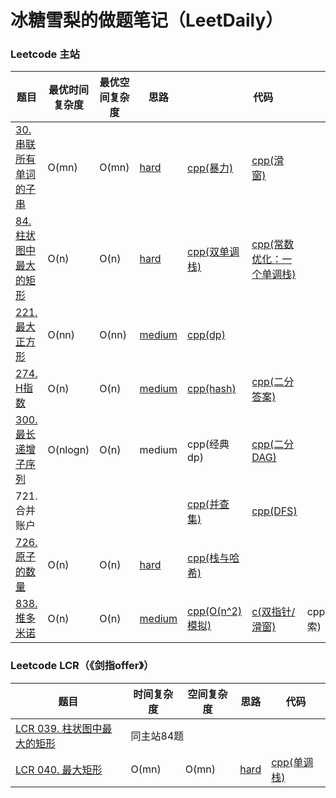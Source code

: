# 冰糖雪梨的做题笔记（LeetDaily）

### Leetcode 主站
<table>
    <thead>
        <tr>
            <th>题目</th>
            <th>最优时间复杂度</th>
            <th>最优空间复杂度</th>
            <th>思路</th>
            <th colspan="6">代码</th>
        </tr>
    </thead>
    <tbody>
        <tr>
            <td><a href="https://leetcode.cn/problems/substring-with-concatenation-of-all-words/description/">30. 串联所有单词的子串</td>
            <td>O(mn)</td>
            <td>O(mn)</td>
            <td><a href="https://github.com/weijran/LeetDaily/blob/c%2B%2B/analysis/30.md">hard</a></td>
            <td><a href="https://github.com/weijran/LeetDaily/blob/c%2B%2B/solves/30-bruteforce.cpp">cpp(暴力)</a></td>
            <td><a href="https://github.com/weijran/LeetDaily/blob/c%2B%2B/solves/30-slidingwindow.cpp">cpp(滑窗)</a></td>
        </tr>
        <tr>
            <td><a href="https://leetcode.cn/problems/largest-rectangle-in-histogram/description/">84. 柱状图中最大的矩形</td>
            <td>O(n)</td>
            <td>O(n)</td>
            <td><a href="https://github.com/weijran/LeetDaily/blob/c%2B%2B/analysis/84.md">hard</a></td>
            <td><a href="https://github.com/weijran/LeetDaily/blob/c%2B%2B/solves/84-two-monotinic-stack.cpp">cpp(双单调栈)</a></td>
            <td><a href="https://github.com/weijran/LeetDaily/blob/c%2B%2B/solves/84-one-monotinic-stack.cpp">cpp(常数优化：一个单调栈)</a></td>
        </tr>
        <tr>
            <td><a href="https://leetcode.cn/problems/maximal-square/">221. 最大正方形</td>
            <td>O(nn)</td>
            <td>O(nn)</td>
            <td><a href="https://github.com/weijran/LeetDaily/blob/c%2B%2B/analysis/221.md">medium</a></td>
            <td><a href="https://github.com/weijran/LeetDaily/blob/c%2B%2B/solves/221-dp.cpp">cpp(dp)</a></td>
        </tr>
        <tr>
            <td><a href="https://leetcode.cn/problems/h-index/description/">274. H指数</td>
            <td>O(n)</td>
            <td>O(n)</td>
            <td><a href="https://github.com/weijran/LeetDaily/blob/c%2B%2B/analysis/274.md">medium</a></td>
            <td><a href="https://github.com/weijran/LeetDaily/blob/c%2B%2B/solves/221-On.cpp">cpp(hash)</a></td>
            <td><a href="https://github.com/weijran/LeetDaily/blob/c%2B%2B/solves/274-nlogn-binaryans.cpp">cpp(二分答案)</a></td>
        </tr>
        <td><a href="https://leetcode.cn/problems/longest-increasing-subsequence/description/">300. 最长递增子序列</td>
            <td>O(nlogn)</td>
            <td>O(n)</td>
            <td>medium</a></td>
            <td>cpp(经典dp)</td>
            <td><a href="https://github.com/weijran/LeetDaily/blob/c%2B%2B/solves/300-nlogn-dp.cpp">cpp(二分DAG)</a></td>
        </tr>
        <tr>
            <td>721. 合并账户</td>
            <td></td>
            <td></td>
            <td></td>
            <td><a href="https://github.com/weijran/LeetDaily/blob/c%2B%2B/solves/721-unionset.cpp">cpp(并查集)</a></td>
            <td><a href="https://github.com/weijran/LeetDaily/blob/c%2B%2B/solves/721-dfs.cpp">cpp(DFS)</a></td>
        </tr>
        <tr>
            <td><a href="https://leetcode.cn/problems/number-of-atoms/description/">726. 原子的数量</td>
            <td>O(n)</td>
            <td>O(n)</td>
            <td><a href="https://github.com/weijran/LeetDaily/blob/c%2B%2B/analysis/726.md">hard</a></td>
            <td><a href="https://github.com/weijran/LeetDaily/blob/c%2B%2B/solves/726-stackandmap.cpp">cpp(栈与哈希)</a></td>
        </tr>
        <tr>
            <td><a href="https://leetcode.cn/problems/push-dominoes/description/">838. 推多米诺</td>
            <td>O(n)</td>
            <td>O(n)</td>
            <td><a href="https://github.com/weijran/LeetDaily/blob/c%2B%2B/analysis/838.md">medium</a></td>
            <td><a href="https://github.com/weijran/LeetDaily/blob/c%2B%2B/solves/838-On2.cpp">cpp(O(n^2)模拟)</a></td>
            <td><a href="https://github.com/weijran/LeetDaily/blob/c%2B%2B/solves/838-2pointers.c">c(双指针/滑窗)</a></td>
            <td>cpp(搜索)</a></td>
        </tr>
    </tbody>
</table>

### Leetcode LCR（《剑指offer》）
<table>
    <thead>
        <tr>
            <th>题目</th>
            <th>时间复杂度</th>
            <th>空间复杂度</th>
            <th>思路</th>
            <th colspan="6">代码</th>
        </tr>
    </thead>
    <tbody>
        <tr>
            <td><a href="https://leetcode.cn/problems/0ynMMM/description/">LCR 039. 柱状图中最大的矩形</td>
            <td colspan="8">同主站84题</td>
        </tr>
        <tr>
            <td><a href="https://leetcode.cn/problems/PLYXKQ/description/">LCR 040. 最大矩形</td>
            <td>O(mn)</td>
            <td>O(mn)</td>
            <td><a href="https://github.com/weijran/LeetDaily/blob/c%2B%2B/analysis/LCR-040.md">hard</a></td>
            <td><a href="https://github.com/weijran/LeetDaily/blob/c%2B%2B/solves/LCR-040-monotinic-stack.cpp">cpp(单调栈)</a></td>
        </tr>
</table>
